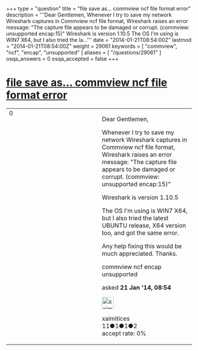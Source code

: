 +++
type = "question"
title = "file save as... commview ncf file format error"
description = '''Dear Gentlemen, Whenever I try to save my network Wireshark captures in Commview ncf file format, Wireshark raises an error message: &quot;The capture file appears to be damaged or corrupt. (commview: unsupported encap:15)&quot; Wireshark is version 1.10.5 The OS I&#x27;m using is WIN7 X64, but I also tried the la...'''
date = "2014-01-21T08:54:00Z"
lastmod = "2014-01-21T08:54:00Z"
weight = 29061
keywords = [ "commview", "ncf", "encap", "unsupported" ]
aliases = [ "/questions/29061" ]
osqa_answers = 0
osqa_accepted = false
+++

<div class="headNormal">

# [file save as... commview ncf file format error](/questions/29061/file-save-as-commview-ncf-file-format-error)

</div>

<div id="main-body">

<div id="askform">

<table id="question-table" style="width:100%;"><colgroup><col style="width: 50%" /><col style="width: 50%" /></colgroup><tbody><tr class="odd"><td style="width: 30px; vertical-align: top"><div class="vote-buttons"><div id="post-29061-score" class="post-score" title="current number of votes">0</div><div id="favorite-count" class="favorite-count"></div></div></td><td><div id="item-right"><div class="question-body"><p>Dear Gentlemen,</p><p>Whenever I try to save my network Wireshark captures in Commview ncf file format, Wireshark raises an error message: "The capture file appears to be damaged or corrupt. (commview: unsupported encap:15)"</p><p>Wireshark is version 1.10.5</p><p>The OS I'm using is WIN7 X64, but I also tried the latest UBUNTU release, X64 version too, and got the same error.</p><p>Any help fixing this would be much appreciated. Thanks.</p></div><div id="question-tags" class="tags-container tags">commview ncf encap unsupported</div><div id="question-controls" class="post-controls"></div><div class="post-update-info-container"><div class="post-update-info post-update-info-user"><p>asked <strong>21 Jan '14, 08:54</strong></p><img src="https://secure.gravatar.com/avatar/2cb1326a87f9165f07f162e63163a004?s=32&amp;d=identicon&amp;r=g" class="gravatar" width="32" height="32" alt="xaimitices&#39;s gravatar image" /><p>xaimitices<br />
<span class="score" title="11 reputation points">11</span><span title="1 badges"><span class="badge1">●</span><span class="badgecount">1</span></span><span title="1 badges"><span class="silver">●</span><span class="badgecount">1</span></span><span title="2 badges"><span class="bronze">●</span><span class="badgecount">2</span></span><br />
<span class="accept_rate" title="Rate of the user&#39;s accepted answers">accept rate:</span> <span title="xaimitices has no accepted answers">0%</span></p></div></div><div id="comments-container-29061" class="comments-container"></div><div id="comment-tools-29061" class="comment-tools"></div><div class="clear"></div><div id="comment-29061-form-container" class="comment-form-container"></div><div class="clear"></div></div></td></tr></tbody></table>

</div>

</div>

